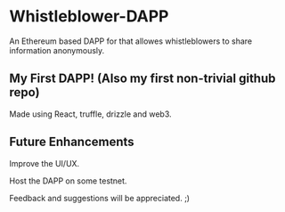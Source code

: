 # Whistleblower-DAPP

An Ethereum based DAPP for that allowes whistleblowers to share information anonymously.

## My First DAPP! (Also my first non-trivial github repo)

Made using React, truffle, drizzle and web3.

## Future Enhancements

Improve the UI/UX.

Host the DAPP on some testnet.

Feedback and suggestions will be appreciated. ;)
